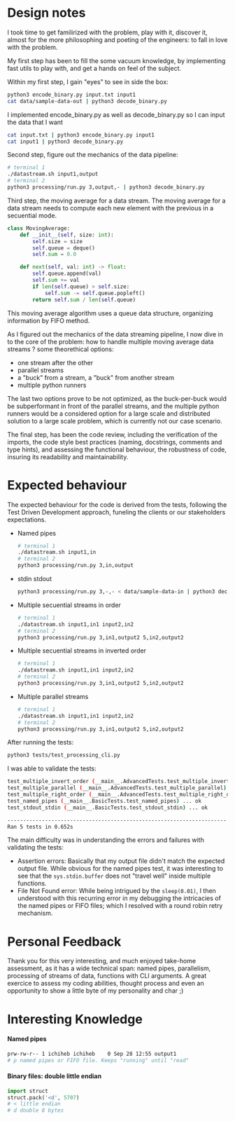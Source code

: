 # Design notes
I took time to get familirized with the problem, play with it, discover it, almost for the more philosophing and poeting of the engineers: to fall in love with the problem.

My first step has been to fill the some vacuum knowledge, by implementing fast utils to play with, and get a hands on feel of the subject.

Within my first step, I gain "eyes" to see in side the box:

```bash
python3 encode_binary.py input.txt input1
cat data/sample-data-out | python3 decode_binary.py
```

I implemented encode_binary.py as well as decode_binary.py so I can input the data that I want

```bash
cat input.txt | python3 encode_binary.py input1
cat input1 | python3 decode_binary.py
```

Second step, figure out the mechanics of the data pipeline:
```bash
# terminal 1
./datastream.sh input1,output
# terminal 2
python3 processing/run.py 3,output,- | python3 decode_binary.py
```
Third step, the moving average for a data stream.
The moving average for a data stream needs to compute each new element with the previous in a secuential mode.

```python
class MovingAverage:
    def __init__(self, size: int):
        self.size = size
        self.queue = deque()
        self.sum = 0.0

    def next(self, val: int) -> float:
        self.queue.append(val)
        self.sum += val
        if len(self.queue) > self.size:
            self.sum -= self.queue.popleft()
        return self.sum / len(self.queue)
```
This moving average algorithm uses a queue data structure, organizing information by FIFO method.

As I figured out the mechanics of the data streaming pipeline, I now dive in to the core of the problem:
how to handle multiple moving average data streams ? some theorethical options:
- one stream after the other
- parallel streams
- a "buck" from a stream, a "buck" from another stream
- multiple python runners

The last two options prove to be not optimized, as the buck-per-buck would be subperformant in front of the parallel streams, and the multiple python runners would be a considered option for a large scale and distributed solution to a large scale problem, which is currently not our case scenario.

The final step, has been the code review, including the verification of the imports, the code style best practices (naming, docstrings, comments and type hints), and assessing the functional behaviour, the robustness of code, insuring its readability and maintainability.

# Expected behaviour
The expected behaviour for the code is derived from the tests, following the Test Driven Development approach, funeling the clients or our stakeholders expectations.

- Named pipes
    ```bash
    # terminal 1
    ./datastream.sh input1,in
    # terminal 2
    python3 processing/run.py 3,in,output
    ```
- stdin stdout
    ```bash
    python3 processing/run.py 3,-,- < data/sample-data-in | python3 decode_binary.py
    ```
- Multiple secuential streams in order
    ```bash
    # terminal 1
    ./datastream.sh input1,in1 input2,in2
    # terminal 2
    python3 processing/run.py 3,in1,output2 5,in2,output2
    ```
- Multiple secuential streams in inverted order
    ```bash
    # terminal 1
    ./datastream.sh input1,in1 input2,in2
    # terminal 2
    python3 processing/run.py 3,in1,output2 5,in2,output2
    ```
- Multiple parallel streams
    ```bash
    # terminal 1
    ./datastream.sh input1,in1 input2,in2
    # terminal 2
    python3 processing/run.py 3,in1,output2 5,in2,output2
    ```

After running the tests:
```bash
python3 tests/test_processing_cli.py
```
I was able to validate the tests:
```bash
test_multiple_invert_order (__main__.AdvancedTests.test_multiple_invert_order) ... ok
test_multiple_parallel (__main__.AdvancedTests.test_multiple_parallel) ... ok
test_multiple_right_order (__main__.AdvancedTests.test_multiple_right_order) ... ok
test_named_pipes (__main__.BasicTests.test_named_pipes) ... ok
test_stdout_stdin (__main__.BasicTests.test_stdout_stdin) ... ok

----------------------------------------------------------------------
Ran 5 tests in 0.652s
```

The main difficulty was in understanding the errors and failures with validating the tests:
- Assertion errors: Basically that my output file didn't match the expected output file. While obvious for the named pipes test, it was interesting to see that the `sys.stdin.buffer` does not "travel well" inside multiple functions.
- File Not Found error: While being intrigued by the `sleep(0.01)`, I then understood with this recurring error in my debugging the intricacies of the named pipes or FIFO files; which I resolved with a round robin retry mechanism.

# Personal Feedback
Thank you for this very interesting, and much enjoyed take-home assessment, as it has a wide technical span: named pipes, parallelism, processing of streams of data, functions with CLI arguments.
A great exercice to assess my coding abilities, thought process and even an opportunity to show a little byte of my personality and char ;)

# Interesting Knowledge 
#### Named pipes
```bash
prw-rw-r-- 1 ichiheb ichiheb    0 Sep 28 12:55 output1
# p named pipes or FIFO file. Keeps "running" until "read"
```

#### Binary files: double little endian
```python
import struct
struct.pack('<d', 5707)
# < little endian
# d double 8 bytes
```

